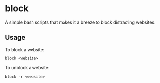 # block

A simple bash scripts that makes it a breeze to block distracting websites.

## Usage

To block a website:

    block <website>
  
To unblock a website:

    block -r <website>
